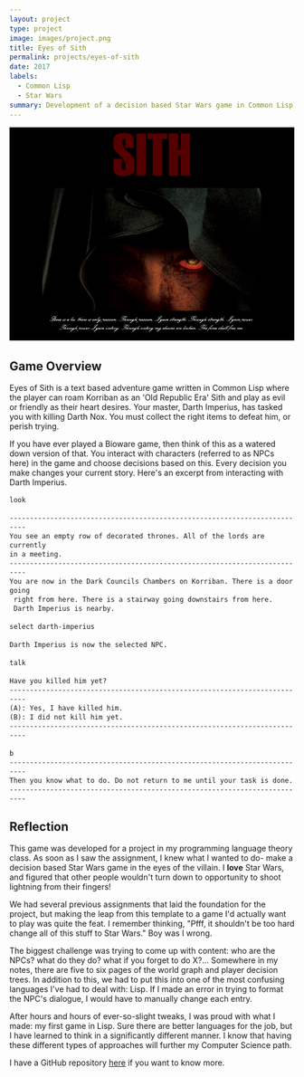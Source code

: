 ```yaml
---
layout: project
type: project
image: images/project.png
title: Eyes of Sith
permalink: projects/eyes-of-sith
date: 2017
labels:
  - Common Lisp
  - Star Wars
summary: Development of a decision based Star Wars game in Common Lisp . 
---
```


<img class="ui image" src="../images/poster.PNG">

## Game Overview

Eyes of Sith is a text based adventure game written in Common Lisp where the player can roam Korriban as an 'Old Republic Era' Sith and play as evil or friendly as their heart desires. Your master, Darth Imperius, has tasked you with killing Darth Nox. You must collect the right items to defeat him, or perish trying. 

If you have ever played a Bioware game, then think of this as a watered down version of that. You interact with characters (referred to as NPCs here) in the game and choose decisions based on this. Every decision you make changes your current story. Here's an excerpt from interacting with Darth Imperius.

```
look

--------------------------------------------------------------------------
You see an empty row of decorated thrones. All of the lords are currently
in a meeting.
--------------------------------------------------------------------------
You are now in the Dark Councils Chambers on Korriban. There is a door going
 right from here. There is a stairway going downstairs from here.
 Darth Imperius is nearby.
 
select darth-imperius

Darth Imperius is now the selected NPC.

talk

Have you killed him yet?
--------------------------------------------------------------------------
(A): Yes, I have killed him.
(B): I did not kill him yet.
--------------------------------------------------------------------------

b
--------------------------------------------------------------------------
Then you know what to do. Do not return to me until your task is done.
--------------------------------------------------------------------------
```

## Reflection

This game was developed for a project in my programming language theory class. As soon as I saw the assignment, I knew what I wanted to do- make a decision based Star Wars game in the eyes of the villain. I **love** Star Wars, and figured that other people wouldn't turn down to opportunity to shoot lightning from their fingers!

We had several previous assignments that laid the foundation for the project, but making the leap from this template to a game I'd actually want to play was quite the feat. I remember thinking, "Pfff, it shouldn't be too hard change all of this stuff to Star Wars." Boy was I wrong.

The biggest challenge was trying to come up with content: who are the NPCs? what do they do? what if you forget to do X?... Somewhere in my notes, there are five to six pages of the world graph and player decision trees. In addition to this, we had to put this into one of the most confusing languages I've had to deal with: Lisp. If I made an error in trying to format the NPC's dialogue, I would have to manually change each entry. 

After hours and hours of ever-so-slight tweaks, I was proud with what I made: my first game in Lisp. Sure there are better languages for the job, but I have learned to think in a significantly different manner. I know that having these different types of approaches will further my Computer Science path.

I have a GitHub repository [here](https://github.com/glennga/eyes-of-sith) if you want to know more.


